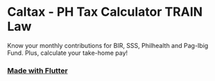 # Caltax - PH Tax Calculator TRAIN Law

Know your monthly contributions for BIR, SSS, Philhealth and Pag-Ibig Fund. Plus, calculate your take-home pay!

### [Made with Flutter](https://flutter.io)

